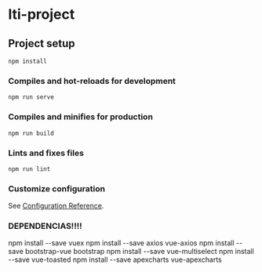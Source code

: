 # lti-project

## Project setup
```
npm install
```

### Compiles and hot-reloads for development
```
npm run serve
```

### Compiles and minifies for production
```
npm run build
```

### Lints and fixes files
```
npm run lint
```

### Customize configuration
See [Configuration Reference](https://cli.vuejs.org/config/).

### DEPENDENCIAS!!!!
npm install --save vuex
npm install --save axios vue-axios
npm install --save bootstrap-vue bootstrap
npm install --save vue-multiselect
npm install --save vue-toasted
npm install --save apexcharts vue-apexcharts